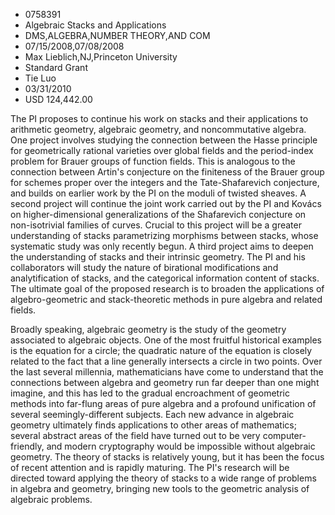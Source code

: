 
* 0758391
* Algebraic Stacks and Applications
* DMS,ALGEBRA,NUMBER THEORY,AND COM
* 07/15/2008,07/08/2008
* Max Lieblich,NJ,Princeton University
* Standard Grant
* Tie Luo
* 03/31/2010
* USD 124,442.00

The PI proposes to continue his work on stacks and their applications to
arithmetic geometry, algebraic geometry, and noncommutative algebra. One project
involves studying the connection between the Hasse principle for geometrically
rational varieties over global fields and the period-index problem for Brauer
groups of function fields. This is analogous to the connection between Artin's
conjecture on the finiteness of the Brauer group for schemes proper over the
integers and the Tate-Shafarevich conjecture, and builds on earlier work by the
PI on the moduli of twisted sheaves. A second project will continue the joint
work carried out by the PI and Kovács on higher-dimensional generalizations of
the Shafarevich conjecture on non-isotrivial families of curves. Crucial to this
project will be a greater understanding of stacks parametrizing morphisms
between stacks, whose systematic study was only recently begun. A third project
aims to deepen the understanding of stacks and their intrinsic geometry. The PI
and his collaborators will study the nature of birational modifications and
analytification of stacks, and the categorical information content of stacks.
The ultimate goal of the proposed research is to broaden the applications of
algebro-geometric and stack-theoretic methods in pure algebra and related
fields.

Broadly speaking, algebraic geometry is the study of the geometry associated to
algebraic objects. One of the most fruitful historical examples is the equation
for a circle; the quadratic nature of the equation is closely related to the
fact that a line generally intersects a circle in two points. Over the last
several millennia, mathematicians have come to understand that the connections
between algebra and geometry run far deeper than one might imagine, and this has
led to the gradual encroachment of geometric methods into far-flung areas of
pure algebra and a profound unification of several seemingly-different subjects.
Each new advance in algebraic geometry ultimately finds applications to other
areas of mathematics; several abstract areas of the field have turned out to be
very computer-friendly, and modern cryptography would be impossible without
algebraic geometry. The theory of stacks is relatively young, but it has been
the focus of recent attention and is rapidly maturing. The PI's research will be
directed toward applying the theory of stacks to a wide range of problems in
algebra and geometry, bringing new tools to the geometric analysis of algebraic
problems.
